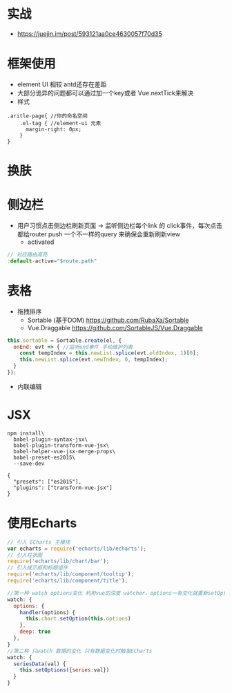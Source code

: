 # 实战

- https://juejin.im/post/593121aa0ce4630057f70d35

# 框架使用

- element UI 相较 antd还存在差距
- 大部分诡异的问题都可以通过加一个key或者 Vue.nextTick来解决
- 样式

```
.aritle-page{ //你的命名空间
    .el-tag { //element-ui 元素
      margin-right: 0px;
    }
}
```

# 换肤

# 侧边栏

- 用户习惯点击侧边栏刷新页面 -> 监听侧边栏每个link 的 click事件，每次点击都给router push 一个不一样的query 来确保会重新刷新view
  - activated

```js
// 对应路由高亮
:default-active="$route.path"
```

# 表格

- 拖拽排序
    - Sortable (基于DOM) https://github.com/RubaXa/Sortable
    - Vue.Draggable https://github.com/SortableJS/Vue.Draggable 

```js
this.sortable = Sortable.create(el, {
  onEnd: evt => { //监听end事件 手动维护列表
    const tempIndex = this.newList.splice(evt.oldIndex, 1)[0];
    this.newList.splice(evt.newIndex, 0, tempIndex);
  }
});
```

- 内联编辑

# JSX

```shell
npm install\
  babel-plugin-syntax-jsx\
  babel-plugin-transform-vue-jsx\
  babel-helper-vue-jsx-merge-props\
  babel-preset-es2015\
  --save-dev

{
  "presets": ["es2015"],
  "plugins": ["transform-vue-jsx"]
}
```

# 使用Echarts

```js
// 引入 ECharts 主模块
var echarts = require('echarts/lib/echarts');
// 引入柱状图
require('echarts/lib/chart/bar');
// 引入提示框和标题组件
require('echarts/lib/component/tooltip');
require('echarts/lib/component/title');

//第一种 watch options变化 利用vue的深度 watcher，options一有变化就重新setOption
watch: {
  options: {
    handler(options) {
      this.chart.setOption(this.options)
    },
    deep: true
  },
}
//第二种 只watch 数据的变化 只有数据变化时触发ECharts
watch: {
  seriesData(val) {
    this.setOptions({series:val})
  }
}
```